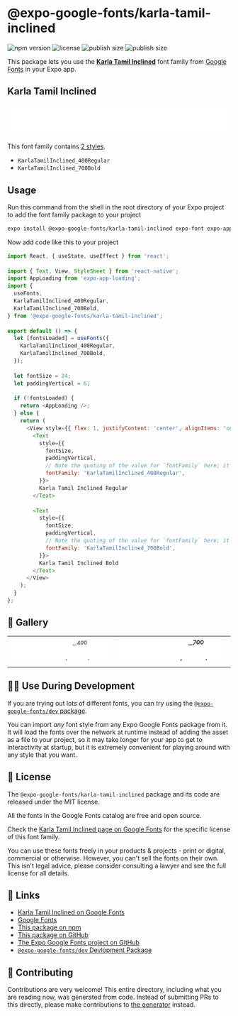 # @expo-google-fonts/karla-tamil-inclined

![npm version](https://flat.badgen.net/npm/v/@expo-google-fonts/karla-tamil-inclined)
![license](https://flat.badgen.net/github/license/expo/google-fonts)
![publish size](https://flat.badgen.net/packagephobia/install/@expo-google-fonts/karla-tamil-inclined)
![publish size](https://flat.badgen.net/packagephobia/publish/@expo-google-fonts/karla-tamil-inclined)

This package lets you use the [**Karla Tamil Inclined**](https://fonts.google.com/specimen/Karla+Tamil+Inclined) font family from [Google Fonts](https://fonts.google.com/) in your Expo app.

## Karla Tamil Inclined

![Karla Tamil Inclined](./font-family.png)

This font family contains [2 styles](#-gallery).

- `KarlaTamilInclined_400Regular`
- `KarlaTamilInclined_700Bold`

## Usage

Run this command from the shell in the root directory of your Expo project to add the font family package to your project
```sh
expo install @expo-google-fonts/karla-tamil-inclined expo-font expo-app-loading
```

Now add code like this to your project
```js
import React, { useState, useEffect } from 'react';

import { Text, View, StyleSheet } from 'react-native';
import AppLoading from 'expo-app-loading';
import {
  useFonts,
  KarlaTamilInclined_400Regular,
  KarlaTamilInclined_700Bold,
} from '@expo-google-fonts/karla-tamil-inclined';

export default () => {
  let [fontsLoaded] = useFonts({
    KarlaTamilInclined_400Regular,
    KarlaTamilInclined_700Bold,
  });

  let fontSize = 24;
  let paddingVertical = 6;

  if (!fontsLoaded) {
    return <AppLoading />;
  } else {
    return (
      <View style={{ flex: 1, justifyContent: 'center', alignItems: 'center' }}>
        <Text
          style={{
            fontSize,
            paddingVertical,
            // Note the quoting of the value for `fontFamily` here; it expects a string!
            fontFamily: 'KarlaTamilInclined_400Regular',
          }}>
          Karla Tamil Inclined Regular
        </Text>

        <Text
          style={{
            fontSize,
            paddingVertical,
            // Note the quoting of the value for `fontFamily` here; it expects a string!
            fontFamily: 'KarlaTamilInclined_700Bold',
          }}>
          Karla Tamil Inclined Bold
        </Text>
      </View>
    );
  }
};

```

## 🔡 Gallery


||||
|-|-|-|
|![KarlaTamilInclined_400Regular](./KarlaTamilInclined_400Regular.ttf.png)|![KarlaTamilInclined_700Bold](./KarlaTamilInclined_700Bold.ttf.png)|||


## 👩‍💻 Use During Development

If you are trying out lots of different fonts, you can try using the [`@expo-google-fonts/dev` package](https://github.com/expo/google-fonts/tree/master/font-packages/dev#readme).

You can import *any* font style from any Expo Google Fonts package from it. It will load the fonts
over the network at runtime instead of adding the asset as a file to your project, so it may take longer
for your app to get to interactivity at startup, but it is extremely convenient
for playing around with any style that you want.

## 📖 License

The `@expo-google-fonts/karla-tamil-inclined` package and its code are released under the MIT license.

All the fonts in the Google Fonts catalog are free and open source.

Check the [Karla Tamil Inclined page on Google Fonts](https://fonts.google.com/specimen/Karla+Tamil+Inclined) for the specific license of this font family.

You can use these fonts freely in your products & projects - print or digital, commercial or otherwise. However, you can't sell the fonts on their own. This isn't legal advice, please consider consulting a lawyer and see the full license for all details.

## 🔗 Links

- [Karla Tamil Inclined on Google Fonts](https://fonts.google.com/specimen/Karla+Tamil+Inclined)
- [Google Fonts](https://fonts.google.com/)
- [This package on npm](https://www.npmjs.com/package/@expo-google-fonts/karla-tamil-inclined)
- [This package on GitHub](https://github.com/expo/google-fonts/tree/master/font-packages/karla-tamil-inclined)
- [The Expo Google Fonts project on GitHub](https://github.com/expo/google-fonts)
- [`@expo-google-fonts/dev` Devlopment Package](https://github.com/expo/google-fonts/tree/master/font-packages/dev)

## 🤝 Contributing

Contributions are very welcome! This entire directory, including what you are reading now, was generated from code. Instead of submitting PRs to this directly, please make contributions to [the generator](https://github.com/expo/google-fonts/tree/master/packages/generator) instead.
